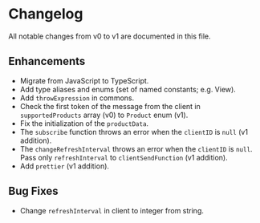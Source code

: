 # Changelog

All notable changes from v0 to v1 are documented in this file.

## Enhancements

* Migrate from JavaScript to TypeScript.
* Add type aliases and enums (set of named constants; e.g. View).
* Add `throwExpression` in commons.
* Check the first token of the message from the client in `supportedProducts` array (v0) to `Product` enum (v1).
* Fix the initialization of the `productData`.
* The `subscribe` function throws an error when the `clientID` is `null` (v1 addition).
* The `changeRefreshInterval` throws an error when the `clientID` is `null`. Pass only `refreshInterval` to `clientSendFunction` (v1 addition).
* Add `prettier` (v1 addition).

## Bug Fixes

* Change `refreshInterval` in client to integer from string.
